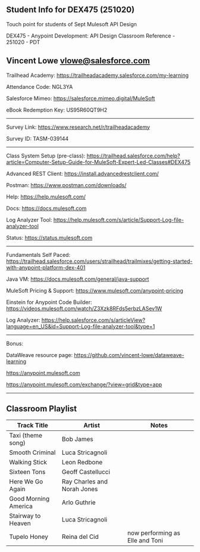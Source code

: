 ## Student Info for DEX475 (251020)

Touch point for students of Sept Mulesoft API Design

DEX475 - Anypoint Development: API Design Classroom Reference - 251020 - PDT

Vincent Lowe
vlowe@salesforce.com
-------------------------------------------------------------------------------------------------------------------
Trailhead Academy:	https://trailheadacademy.salesforce.com/my-learning

Attendance Code:     NGL3YA						

Salesforce Mimeo:     https://salesforce.mimeo.digital/MuleSoft

eBook Redemption Key:     US95R60QT9H2

-------------------------------------------------------------------------------------------------------------------
Survey Link:			https://www.research.net/r/trailheadacademy

Survey ID:	         TASM-039144					

-------------------------------------------------------------------------------------------------------------------

Class System Setup (pre-class): https://trailhead.salesforce.com/help?article=Computer-Setup-Guide-for-MuleSoft-Expert-Led-Classes#DEX475

Advanced REST Client: https://install.advancedrestclient.com/

Postman: https://www.postman.com/downloads/

Help: https://help.mulesoft.com/

Docs: https://docs.mulesoft.com

Log Analyzer Tool: https://help.mulesoft.com/s/article/Support-Log-file-analyzer-tool

Status: https://status.mulesoft.com 
   
------------------------------------------------------------------------------

Fundamentals Self Paced: https://trailhead.salesforce.com/users/strailhead/trailmixes/getting-started-with-anypoint-platform-dex-401

Java VM: https://docs.mulesoft.com/general/java-support

MuleSoft Pricing & Support: https://www.mulesoft.com/anypoint-pricing

Einstein for Anypoint Code Builder: https://videos.mulesoft.com/watch/Z3Xzk8RFds5erbzLASev1W

Log Analyzer: https://help.salesforce.com/s/articleView?language=en_US&id=Support-Log-file-analyzer-tool&type=1

------------------------------------------------------------------------------
Bonus:

DataWeave resource page: https://github.com/vincent-lowe/dataweave-learning

https://anypoint.mulesoft.com

https://anypoint.mulesoft.com/exchange/?view=grid&type=app

-------------------------------------------------------------------------------------------------------------------
Classroom Playlist
-------------------------------------------------------------------------------------------------------------------
|Track Title|Artist|Notes|
|-----------|------|-----|
|Taxi (theme song)|Bob James||
|Smooth Criminal|Luca Stricagnoli||
|Walking Stick|Leon Redbone||
|Sixteen Tons|Geoff Castellucci||
|Here We Go Again|Ray Charles and Norah Jones||
|Good Morning America|Arlo Guthrie||
|Stairway to Heaven|Luca Stricagnoli||
|Tupelo Honey|Reina del Cid|now performing as Elle and Toni|




